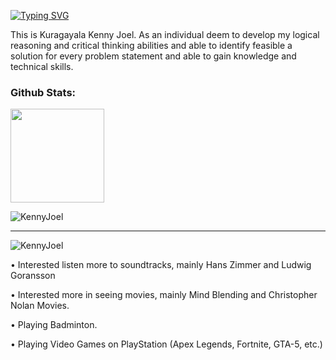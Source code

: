 [![Typing SVG](https://readme-typing-svg.demolab.com?font=Times+New+Roman&weight=800&size=34&pause=1000&color=000000&width=435&lines=I+am+Nobody)](https://git.io/typing-svg)

This is Kuragayala Kenny Joel. As an individual deem to develop my logical reasoning and critical thinking abilities and able to identify feasible a solution for every problem statement and able to gain knowledge and technical skills.

<h3 align="left">Github Stats:</h3>
  <p>
  <img height= "150" src="https://github-readme-stats.vercel.app/api?username=KennyJoel&show_icons=true&theme=dark&include_all_commits=true" />
</p>
<p><img align="center" src="https://github-readme-streak-stats.herokuapp.com/?user=KennyJoel&theme=dark" alt="KennyJoel" /></p>

 
  ------
 <p align="left"> <img src="https://komarev.com/ghpvc/?username=KennyJoel&label=Profile%20views&color=0e75b6&style=flat" alt="KennyJoel" /> </p>

• Interested listen more to soundtracks, mainly Hans Zimmer and Ludwig Goransson

• Interested more in seeing movies, mainly Mind Blending and Christopher Nolan Movies.

• Playing Badminton. 

• Playing Video Games on PlayStation (Apex Legends, Fortnite, GTA-5, etc.) 
